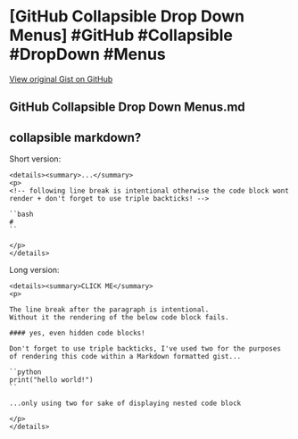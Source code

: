 # [GitHub Collapsible Drop Down Menus] #GitHub #Collapsible #DropDown #Menus

[View original Gist on GitHub](https://gist.github.com/Integralist/120a791c8a8e8170d60cc72d197b5b67)

## GitHub Collapsible Drop Down Menus.md

## collapsible markdown?

Short version:

```
<details><summary>...</summary>
<p>
<!-- following line break is intentional otherwise the code block wont render + don't forget to use triple backticks! -->

``bash
# 
``

</p>
</details>
```

Long version:

```
<details><summary>CLICK ME</summary>
<p>

The line break after the paragraph is intentional.
Without it the rendering of the below code block fails.

#### yes, even hidden code blocks!

Don't forget to use triple backticks, I've used two for the purposes of rendering this code within a Markdown formatted gist...

``python
print("hello world!")
``

...only using two for sake of displaying nested code block

</p>
</details>
```


